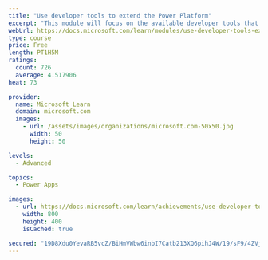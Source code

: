 ```yaml
---
title: "Use developer tools to extend the Power Platform"
excerpt: "This module will focus on the available developer tools that can help you perform development activities with the Microsoft Power Platform."
webUrl: https://docs.microsoft.com/learn/modules/use-developer-tools-extend/
type: course
price: Free
length: PT1H5M
ratings:
  count: 726
  average: 4.517906
heat: 73

provider:
  name: Microsoft Learn
  domain: microsoft.com
  images:
    - url: /assets/images/organizations/microsoft.com-50x50.jpg
      width: 50
      height: 50

levels:
  - Advanced

topics:
  - Power Apps

images:
  - url: https://docs.microsoft.com/learn/achievements/use-developer-tools-extend-social.png
    width: 800
    height: 400
    isCached: true

secured: "19D8Xdu0YevaRB5vcZ/BiHmVWbw6inbI7Catb213XQ6pihJ4W/19/sF9/4ZVjEYObI/HJCrTZULzH0dIDwJikI0v6ECjyFV6jWRTwWDaow9GlBV5aHRJYyhb2py1uj0UrcwuhlXyrxy1DJUSvWvtQE4ClohHKiF2GHLtecZS4Phvd1crW4UaLdrQ1Oxvh03bKnr3L5r3F7PD3OdG3olCh1FwxAGCAFipH4ISlNUUlL0VzCfqyycDwRyiVnpjG+cr5bqc4YqchVQXt+kCv/9jEVTt680F2DEE+gAyNg/Jqjuf4i9hfFrMgow6+fgbE1BHd03P+fdfAxqqY6TYCicQlzGt4qH6FHb776GbELOXpLaCM5x3oU2IoyqXA31vtHvRYzQ2ExIvh5aByTbyx1Yh9w==;zeJ5aqPpSDdVFJplMX6BLA=="
---
```


